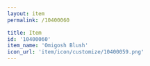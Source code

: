 ```yaml
---
layout: item
permalink: /10400060

title: Item
id: '10400060'
item_name: 'Omigosh Blush'
icon_url: 'item/icon/customize/10400059.png'
---
```

